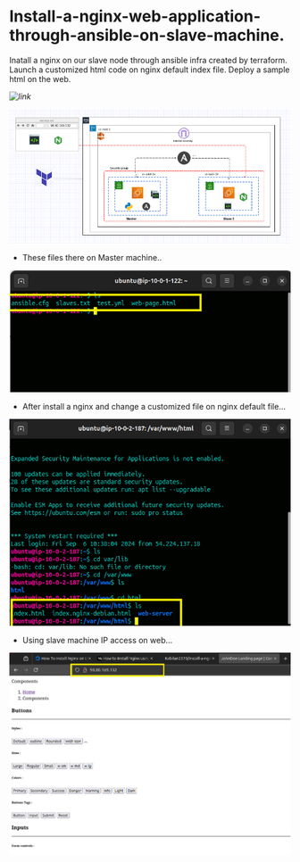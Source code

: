 # Install-a-nginx-web-application-through-ansible-on-slave-machine.
Inatall a nginx on our slave node through ansible infra created by terraform.
Launch a customized html code on nginx default index file. Deploy a sample html on the web.

*![link](https://github.com/Kabilan2370/setup-a-master-slave-configuration-using-ansible)*

![image](NginxArchi.png)

- These files there on Master machine..

![image](./sample/1.png)

- After install a nginx and change a customized file on nginx default file...

![image](./sample/2.png)

- Using slave machine IP access on web...

![image](./sample/4.png)


